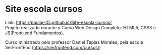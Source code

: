 # Site escola cursos
 Link: https://paular-05.github.io/Site-escola-cursos/ <br/>
 Projeto realizado durante o Curso Web Design Completo: HTML5, CSS3 e JS(Front-end Fundamentos). 
 
 Curso ministrado pelo professor Daniel Tapias Morales, pela escola SerFrontEnd (https://serfrontend.com/cursos/)
